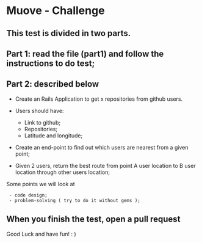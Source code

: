 # Muove - Challenge

 ## This test is divided in two parts.
 
  ## Part 1: read the file (part1) and follow the instructions to do test;
  
  ## Part 2: described below 

   - Create an Rails Application to get x repositories from github users.
   - Users should have:
     - Link to github;
     - Repositories;
     - Latitude and longitude;

   - Create an end-point to find out which users are nearest from a given point;
   - Given 2 users, return the best route from point A user location to B user location through other users location;


   Some points we will look at

     - code design;
     - problem-solving ( try to do it without gems );

## When you finish the test, open a pull request 

   Good Luck and have fun! : )
